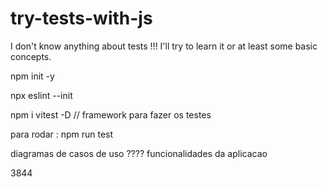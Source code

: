 # try-tests-with-js
I don't know anything about tests !!!  I'll try to learn it or at least some basic concepts.

npm init -y

npx eslint --init

npm i vitest -D // framework para fazer os testes
 
 para rodar : npm run test

 diagramas de casos de uso ????
 funcionalidades da aplicacao

 3844


